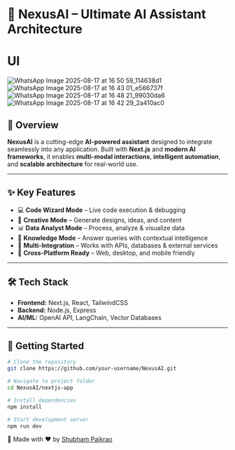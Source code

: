 # 🚀 NexusAI – Ultimate AI Assistant Architecture

# UI 

![WhatsApp Image 2025-08-17 at 16 50 59_114638d1](https://github.com/user-attachments/assets/62b0dfc9-38a5-41d0-8821-6209c785dd01)
![WhatsApp Image 2025-08-17 at 16 43 01_e566737f](https://github.com/user-attachments/assets/ca8e685e-26bb-4c44-a12b-ebea8edd92a6)
![WhatsApp Image 2025-08-17 at 16 48 21_99030da6](https://github.com/user-attachments/assets/ad884b1c-8bcf-42b6-945e-7e054ac300db)
![WhatsApp Image 2025-08-17 at 16 42 29_2a410ac0](https://github.com/user-attachments/assets/1d8b2988-4e3b-44e5-879b-463ce374feab)


## 📌 Overview  
**NexusAI** is a cutting-edge **AI-powered assistant** designed to integrate seamlessly into any application. Built with **Next.js** and **modern AI frameworks**, it enables **multi-modal interactions**, **intelligent automation**, and **scalable architecture** for real-world use.

---

## ✨ Key Features  

- 💻 **Code Wizard Mode** – Live code execution & debugging  
- 🎨 **Creative Mode** – Generate designs, ideas, and content  
- 📊 **Data Analyst Mode** – Process, analyze & visualize data  
- 🧠 **Knowledge Mode** – Answer queries with contextual intelligence  
- 🔗 **Multi-Integration** – Works with APIs, databases & external services  
- 📱 **Cross-Platform Ready** – Web, desktop, and mobile friendly  

---

## 🛠️ Tech Stack  

- **Frontend:** Next.js, React, TailwindCSS  
- **Backend:** Node.js, Express  
- **AI/ML:** OpenAI API, LangChain, Vector Databases    

---


## 🚀 Getting Started  

```bash
# Clone the repository
git clone https://github.com/your-username/NexusAI.git

# Navigate to project folder
cd NexusAI/nextjs-app

# Install dependencies
npm install

# Start development server
npm run dev

```

🚀 Made with ❤️ by [Shubham Paikrao](https://github.com/ShubhamPaikrao)
